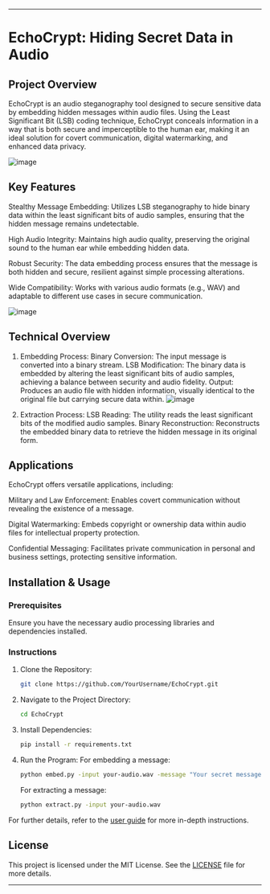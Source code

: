 

---

# EchoCrypt: Hiding Secret Data in Audio

## Project Overview

EchoCrypt is an audio steganography tool designed to secure sensitive data by embedding hidden messages within audio files. Using the Least Significant Bit (LSB) coding technique, EchoCrypt conceals information in a way that is both secure and imperceptible to the human ear, making it an ideal solution for covert communication, digital watermarking, and enhanced data privacy.

![image](https://github.com/user-attachments/assets/a5e1fd60-0b0c-4fe6-8af9-36decc35cda1)


## Key Features

Stealthy Message Embedding: Utilizes LSB steganography to hide binary data within the least significant bits of audio samples, ensuring that the hidden message remains undetectable.

High Audio Integrity: Maintains high audio quality, preserving the original sound to the human ear while embedding hidden data.

Robust Security: The data embedding process ensures that the message is both hidden and secure, resilient against simple processing alterations.

Wide Compatibility: Works with various audio formats (e.g., WAV) and adaptable to different use cases in secure communication.

![image](https://github.com/user-attachments/assets/8dc1282c-6176-4c15-8896-fdc4929f4313)


## Technical Overview

1. Embedding Process:
   Binary Conversion: The input message is converted into a binary stream.
   LSB Modification: The binary data is embedded by altering the least significant bits of audio samples, achieving a balance between security and audio fidelity.
   Output: Produces an audio file with hidden information, visually identical to the original file but carrying secure data within.
   ![image](https://github.com/user-attachments/assets/6bbda366-511b-4bb7-8423-78edf1df44ff)

3. Extraction Process:
   LSB Reading: The utility reads the least significant bits of the modified audio samples.
   Binary Reconstruction: Reconstructs the embedded binary data to retrieve the hidden message in its original form.
   

## Applications

EchoCrypt offers versatile applications, including:

Military and Law Enforcement: Enables covert communication without revealing the existence of a message.

Digital Watermarking: Embeds copyright or ownership data within audio files for intellectual property protection.

Confidential Messaging: Facilitates private communication in personal and business settings, protecting sensitive information.

## Installation & Usage

### Prerequisites

Ensure you have the necessary audio processing libraries and dependencies installed.

### Instructions

1. Clone the Repository:
   ```bash
   git clone https://github.com/YourUsername/EchoCrypt.git
   ```

2. Navigate to the Project Directory:
   ```bash
   cd EchoCrypt
   ```

3. Install Dependencies:
   ```bash
   pip install -r requirements.txt
   ```

4. Run the Program:
   For embedding a message:
   ```bash
   python embed.py -input your-audio.wav -message "Your secret message"
   ```

   For extracting a message:
   ```bash
   python extract.py -input your-audio.wav
   ```

For further details, refer to the [user guide](./docs/user-guide.md) for more in-depth instructions.

## License

This project is licensed under the MIT License. See the [LICENSE](./LICENSE) file for more details.

---


